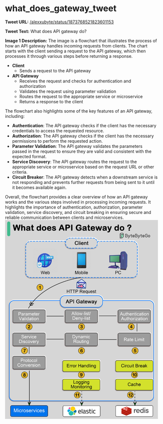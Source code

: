# what_does_gateway_tweet

**Tweet URL:** [/alexxubyte/status/1873768521823601153](/alexxubyte/status/1873768521823601153)

**Tweet Text:** What does API gateway do?

**Image 1 Description:** The image is a flowchart that illustrates the process of how an API gateway handles incoming requests from clients. The chart starts with the client sending a request to the API gateway, which then processes it through various steps before returning a response.

* **Client**
	+ Sends a request to the API gateway
* **API Gateway**
	+ Receives the request and checks for authentication and authorization
	+ Validates the request using parameter validation
	+ Routes the request to the appropriate service or microservice
	+ Returns a response to the client

The flowchart also highlights some of the key features of an API gateway, including:

* **Authentication**: The API gateway checks if the client has the necessary credentials to access the requested resource.
* **Authorization**: The API gateway checks if the client has the necessary permissions to perform the requested action.
* **Parameter Validation**: The API gateway validates the parameters passed in the request to ensure they are valid and consistent with the expected format.
* **Service Discovery**: The API gateway routes the request to the appropriate service or microservice based on the request URL or other criteria.
* **Circuit Breaker**: The API gateway detects when a downstream service is not responding and prevents further requests from being sent to it until it becomes available again.

Overall, the flowchart provides a clear overview of how an API gateway works and the various steps involved in processing incoming requests. It highlights the importance of authentication, authorization, parameter validation, service discovery, and circuit breaking in ensuring secure and reliable communication between clients and microservices.
![Image 1](./image_1.jpg)
